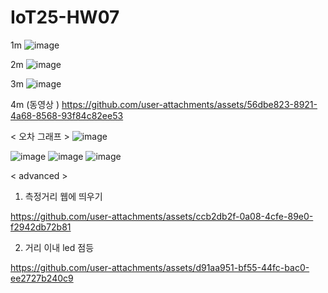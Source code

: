 # IoT25-HW07

1m
![image](https://github.com/user-attachments/assets/22f008e0-6e91-4d5f-9a5d-39c0feb6e2d6)



2m
![image](https://github.com/user-attachments/assets/db79eca2-0503-40ad-a9ee-ad70d3be3c41)



3m
![image](https://github.com/user-attachments/assets/5b48fda9-e44d-4492-81d1-333cffef94ea)



4m (동영상 )
https://github.com/user-attachments/assets/56dbe823-8921-4a68-8568-93f84c82ee53



< 오차 그래프 >
![image](https://github.com/user-attachments/assets/b1a57e2e-3d93-4049-9fc3-a47300d6f951)




![image](https://github.com/user-attachments/assets/27d252f2-3de2-4098-af64-bc22f115d8da)
![image](https://github.com/user-attachments/assets/26abd7b2-f962-412f-b00f-853e435b83c4)
![image](https://github.com/user-attachments/assets/acaf6580-1cc1-46e0-81e6-c29c704d787f)
















< advanced >
1. 측정거리 웹에 띄우기

https://github.com/user-attachments/assets/ccb2db2f-0a08-4cfe-89e0-f2942db72b81


2. 거리 이내 led 점등

https://github.com/user-attachments/assets/d91aa951-bf55-44fc-bac0-ee2727b240c9












